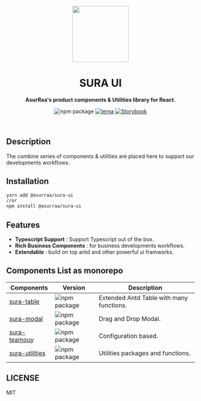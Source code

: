 <p align="center">
  <img width="150" src="https://avatars.githubusercontent.com/u/62465909?s=400&u=b543f5c67f4bafb214e9064ac95de21e35daf2d9&v=4">
</p>
<h1 align="center"> SURA UI </h1>
<p align="center">
  <b >AsurRaa's product components & Utilities library for React.</b>
</p>

<div align="center">
  
  ![npm package](https://img.shields.io/npm/v/@asurraa/sura-ui.svg?style=flat-square?style=flat-square)
  [![lerna](https://img.shields.io/badge/maintained%20with-lerna-cc00ff.svg)](https://lerna.js.org/)
  [![Storybook](https://cdn.jsdelivr.net/gh/storybookjs/brand@master/badge/badge-storybook.svg)](https://asurraa.github.io/sura-ui/)
  
  </div>
<br>

## Description

The combine series of components & utilities are placed here to support our developments workflows.

## Installation

```bash
yarn add @asurraa/sura-ui
//or
npm install @asurraa/sura-ui
```

## Features

- **Typescript Support** : Support Typescript out of the box.
- **Rich Business Components** : for business developments workflows.
- **Extendable** : build on top antd and other powerful ui framworks.

## Components List as monorepo

| Components                                                                          | Version                                                                                                         | Description                              |
| ----------------------------------------------------------------------------------- | --------------------------------------------------------------------------------------------------------------- | ---------------------------------------- |
| [sura-table](https://github.com/asurraa/sura-ui/tree/master/packages/table)         | ![npm package](https://img.shields.io/npm/v/@asurraa/sura-ui-table.svg?style=flat-square?style=flat-square)     | Extended Antd Table with many functions. |
| [sura-modal](https://github.com/asurraa/sura-ui/tree/master/packages/modal)         | ![npm package](https://img.shields.io/npm/v/@asurraa/sura-ui-modal.svg?style=flat-square?style=flat-square)     | Drag and Drop Modal.                     |
| [sura-teamouy](https://github.com/asurraa/sura-ui/tree/master/packages/teamouy)     | ![npm package](https://img.shields.io/npm/v/@asurraa/sura-ui-teamouy.svg?style=flat-square?style=flat-square)   | Configuration based.                     |
| [sura-utilities](https://github.com/asurraa/sura-ui/tree/master/packages/utilities) | ![npm package](https://img.shields.io/npm/v/@asurraa/sura-ui-utilities.svg?style=flat-square?style=flat-square) | Utilities packages and functions.        |

## LICENSE

MIT
